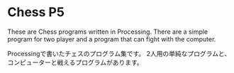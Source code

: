 # Chess P5
These are Chess programs written in Processing.
There are a simple program for two player and a program that can fight with the computer.

Processingで書いたチェスのプログラム集です。
2人用の単純なプログラムと、コンピューターと戦えるプログラムがあります。
